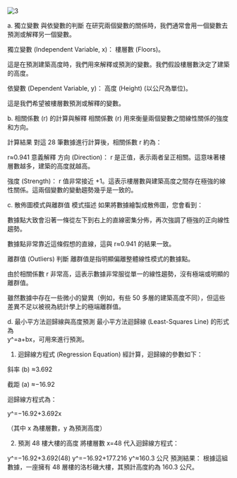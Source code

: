 
![3](https://github.com/user-attachments/assets/c295f308-1e5c-4352-b48e-859ee79569df)


a. 獨立變數
與依變數的判斷
在研究兩個變數的關係時，我們通常會用一個變數去預測或解釋另一個變數。

獨立變數 (Independent Variable, x)： 樓層數 (Floors)。

這是在預測建築高度時，我們用來解釋或預測的變數。我們假設樓層數決定了建築的高度。

依變數 (Dependent Variable, y)： 高度 (Height) (以公尺為單位)。

這是我們希望被樓層數預測或解釋的變數。

b. 相關係數 (r) 的計算與解釋
相關係數 (r) 用來衡量兩個變數之間線性關係的強度和方向。

計算結果
對這 28 筆數據進行計算後，相關係數 r 約為：

r≈0.941
意義解釋
方向 (Direction)： r 是正值，表示兩者呈正相關。這意味著樓層數越多，建築的高度就越高。

強度 (Strength)： r 值非常接近 +1。這表示樓層數與建築高度之間存在極強的線性關係。這兩個變數的變動趨勢幾乎是一致的。

c. 散佈圖模式與離群值
模式描述
如果將數據繪製成散佈圖，您會看到：

數據點大致會沿著一條從左下到右上的直線密集分佈，再次強調了極強的正向線性趨勢。

數據點非常靠近這條假想的直線，這與 r≈0.941 的結果一致。

離群值 (Outliers) 判斷
離群值是指明顯偏離整體線性模式的數據點。

由於相關係數 r 非常高，這表示數據非常服從單一的線性趨勢，沒有極端或明顯的離群值。

雖然數據中存在一些微小的變異（例如，有些 50 多層的建築高度不同），但這些差異不足以被視為統計學上的極端離群值。

d. 最小平方法迴歸線與高度預測
最小平方法迴歸線 (Least-Squares Line) 的形式為  
y^=a+bx，可用來進行預測。

1. 迴歸線方程式 (Regression Equation)
經計算，迴歸線的參數如下：

斜率 (b) ≈3.692

截距 (a) ≈−16.92

迴歸線方程式為：

y^=−16.92+3.692x

（其中 x 為樓層數，y 為預測高度）

2. 預測 48 樓大樓的高度
將樓層數 x=48 代入迴歸線方程式：

y^=−16.92+3.692(48)
y^=−16.92+177.216
y^≈160.3 公尺
預測結果： 根據這組數據，一座擁有 48 層樓的洛杉磯大樓，其預計高度約為 160.3 公尺。
